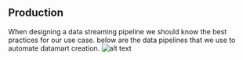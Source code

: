 ## Production
When designing a data streaming pipeline we should know the best practices for our use case. below are the data pipelines that we use to automate datamart creation.
![alt text](https://github.com/pelsapupel/pertamina-data-pipeline/blob/main/prod/Data%20Analyst%20Project%20Pertamina.png)
